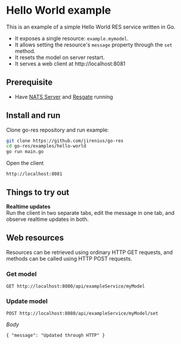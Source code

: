 # Hello World example

This is an example of a simple Hello World RES service written in Go.
* It exposes a single resource: `example.mymodel`.
* It allows setting the resource's `message` property through the `set` method.
* It resets the model on server restart.
* It serves a web client at http://localhost:8081

## Prerequisite

* Have [NATS Server](https://nats.io/download/nats-io/gnatsd/) and [Resgate](https://github.com/resgateio/resgate) running

## Install and run

Clone go-res repository and run example:
```bash
git clone https://github.com/jirenius/go-res
cd go-res/examples/hello-world
go run main.go
```

Open the client
```
http://localhost:8081
```

## Things to try out

**Realtime updates**  
Run the client in two separate tabs, edit the message in one tab, and observe realtime updates in both.

## Web resources

Resources can be retrieved using ordinary HTTP GET requests, and methods can be called using HTTP POST requests.

### Get model
```
GET http://localhost:8080/api/exampleService/myModel
```

### Update model
```
POST http://localhost:8080/api/exampleService/myModel/set
```
*Body*  
```
{ "message": "Updated through HTTP" }
```